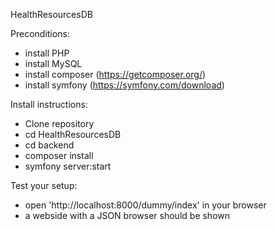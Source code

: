 HealthResourcesDB

Preconditions:
- install PHP
- install MySQL
- install composer (https://getcomposer.org/)
- install symfony (https://symfony.com/download)

Install instructions:
- Clone repository
- cd HealthResourcesDB
- cd backend
- composer install
- symfony server:start

Test your setup:
- open 'http://localhost:8000/dummy/index' in your browser
- a webside with a JSON browser should be shown

